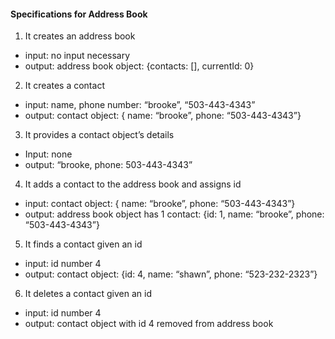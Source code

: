 #### Specifications for Address Book 
1. It creates an address book 
 * input: no input necessary
 * output: address book object: {contacts: [], currentId: 0}
2. It creates a contact 
 * input: name, phone number: “brooke”, “503-443-4343”
 * output: contact object: { name: “brooke”, phone: “503-443-4343”}
3. It provides a contact object’s details
 * Input: none
 * output: “brooke, phone: 503-443-4343”
4. It adds a contact to the address book and assigns id
 * input: contact object: { name: “brooke”, phone: “503-443-4343”}
 * output: address book object has 1 contact: {id: 1, name: “brooke”, phone: “503-443-4343”}
5. It finds a contact given an id
 * input: id number 4
 * output: contact object: {id: 4, name: “shawn”, phone: “523-232-2323”}
6. It deletes a contact given an id
 * input: id number 4
 * output: contact object with id 4 removed from address book
